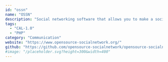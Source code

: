 ```yaml
---
id: "ossn"
name: "OSSN"
description: "Social networking software that allows you to make a social networking website and helps your members build social relationships, with people who share similar professional or personal interests."
tags:
  - "CAL-1.0"
  - "PHP"
category: "Communication"
website: "https://www.opensource-socialnetwork.org/"
github: "https://github.com/opensource-socialnetwork/opensource-socialnetwork"
#image: "/placeholder.svg?height=300&width=400"
---
```


